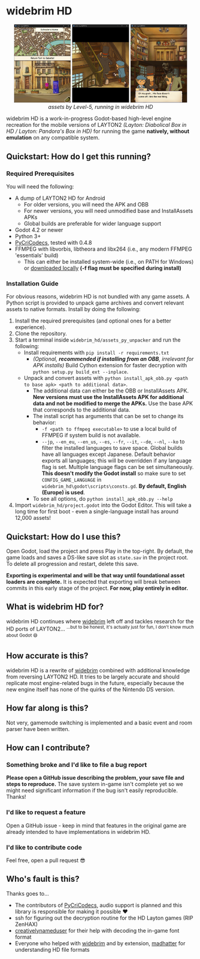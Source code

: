 # widebrim HD
<p align="middle">
  <img src="./res_demo/demo_0.png" width="30%" align="justify">
  <img src="./res_demo/demo_1.png" width="30%" align="justify">
  <img src="./res_demo/demo_2.png" width="30%" align="justify">
  <br><i>assets by Level-5, running in widebrim HD</i>
</p>

widebrim HD is a work-in-progress Godot-based high-level engine recreation for the mobile versions of LAYTON2 _(Layton: Diabolical Box in HD / Layton: Pandora's Box in HD)_ for running the game **natively, without emulation** on any compatible system.

## Quickstart: How do I get this running?
### Required Prerequisites
You will need the following:

 - A dump of LAYTON2 HD for Android
	 - For older versions, you will need the APK and OBB
	 - For newer versions, you will need unmodified base and InstallAssets APKs
	 - Global builds are preferable for wider language support
 - Godot 4.2 or newer
 - Python 3+
 - [PyCriCodecs](https://github.com/Youjose/PyCriCodecs), tested with 0.4.8
 -  FFMPEG with libvorbis, libtheora and libx264 (i.e., any modern FFMPEG 'essentials' build)
	 - This can either be installed system-wide (i.e., on PATH for Windows) or [downloaded locally](https://www.ffmpeg.org/download.html) **(-f flag must be specified during install)**

### Installation Guide

For obvious reasons, widebrim HD is not bundled with any game assets. A Python script is provided to unpack game archives and convert relevant assets to native formats. Install by doing the following:

 1. Install the required prerequisites (and optional ones for a better experience).
 2. Clone the repository.
 3. Start a terminal inside `widebrim_hd/assets_py_unpacker` and run the following:
    - Install requirements with `pip install -r requirements.txt`
	     - <i>(Optional, <b>recommended if installing from an OBB</b>, irrelevant for APK installs)</i> Build Cython extension for faster decryption with `python setup.py build_ext --inplace`.
    - Unpack and convert assets with `python install_apk_obb.py <path to base apk> <path to additional data>`.
	    - The additional data can either be the OBB or InstallAssets APK. **New versions must use the InstallAssets APK for additional data and not be modified to merge the APKs.** Use the base APK that corresponds to the additional data. 
	    - The install script has arguments that can be set to change its behavior:
		    - `-f <path to ffmpeg executable>` to use a local build of FFMPEG if system build is not available.
		    - `--jp`, `--en_eu`, `--en_us`, `--es`, `--fr`, `--it`, `--de`, `--nl`, `--ko` to filter the installed languages to save space. Global builds have all languages except Japanese. Default behavior exports all languages; this will be overridden if any language flag is set. Multiple language flags can be set simultaneously. **This doesn't modify the Godot install** so make sure to set `CONFIG_GAME_LANGUAGE` in `widebrim_hd\godot\scripts\consts.gd`. **By default, English (Europe) is used**.
	    - To see all options, do `python install_apk_obb.py --help`
 4. Import `widebrim_hd/project.godot` into the Godot Editor. This will take a long time for first boot - even a single-language install has around 12,000 assets!

## Quickstart: How do I use this?

Open Godot, load the project and press Play in the top-right. By default, the game loads and saves a DS-like save slot as `state.sav` in the project root. To delete all progression and restart, delete this save.

**Exporting is experimental and will be that way until foundational asset loaders are complete.** It is expected that exporting will break between commits in this early stage of the project. **For now, play entirely in editor.**

## What is widebrim HD for?

widebrim HD continues where [widebrim](https://github.com/bullbin/widebrim) left off and tackles research for the HD ports of LAYTON2... <sup>...but to be honest, it's actually just for fun, I don't know much about Godot 😄<sup>

## How accurate is this?
widebrim HD is a rewrite of [widebrim](https://github.com/bullbin/widebrim) combined with additional knowledge from reversing LAYTON2 HD. It tries to be largely accurate and should replicate most engine-related bugs in the future, especially because the new engine itself has none of the quirks of the Nintendo DS version.

## How far along is this?
Not very, gamemode switching is implemented and a basic event and room parser have been written.

## How can I contribute?
### Something broke and I'd like to file a bug report
**Please open a GitHub issue describing the problem, your save file and steps to reproduce.** The save system in-game isn't complete yet so we might need significant information if the bug isn't easily reproducible. Thanks!

### I'd like to request a feature
Open a GitHub issue - keep in mind that features in the original game are already intended to have implementations in widebrim HD.

### I'd like to contribute code
Feel free, open a pull request 😎

## Who's fault is this?
Thanks goes to...
 - The contributors of [PyCriCodecs](https://github.com/Youjose/PyCriCodecs), audio support is planned and this library is responsible for making it possible ❤️
 - ssh for figuring out the decryption routine for the HD Layton games (RIP ZenHAX)
 - [creativelynameduser](https://github.com/creativelynameduser) for their help with decoding the in-game font format
 - Everyone who helped with [widebrim](https://github.com/bullbin/widebrim) and by extension, [madhatter](https://github.com/bullbin/madhatter) for understanding HD file formats